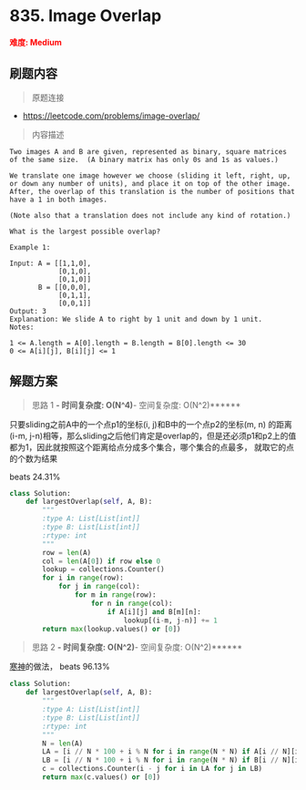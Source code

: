 # 835. Image Overlap

**<font color=red>难度: Medium</font>**

## 刷题内容

> 原题连接

* https://leetcode.com/problems/image-overlap/

> 内容描述

```
Two images A and B are given, represented as binary, square matrices of the same size.  (A binary matrix has only 0s and 1s as values.)

We translate one image however we choose (sliding it left, right, up, or down any number of units), and place it on top of the other image.  After, the overlap of this translation is the number of positions that have a 1 in both images.

(Note also that a translation does not include any kind of rotation.)

What is the largest possible overlap?

Example 1:

Input: A = [[1,1,0],
            [0,1,0],
            [0,1,0]]
       B = [[0,0,0],
            [0,1,1],
            [0,0,1]]
Output: 3
Explanation: We slide A to right by 1 unit and down by 1 unit.
Notes: 

1 <= A.length = A[0].length = B.length = B[0].length <= 30
0 <= A[i][j], B[i][j] <= 1
```

## 解题方案

> 思路 1
******- 时间复杂度: O(N^4)******- 空间复杂度: O(N^2)******



只要sliding之前A中的一个点p1的坐标(i, j)和B中的一个点p2的坐标(m, n)
的距离(i-m, j-n)相等，那么sliding之后他们肯定是overlap的，但是还必须p1和p2上的值都为1，因此就按照这个距离给点分成多个集合，哪个集合的点最多，
就取它的点的个数为结果

beats 24.31%

```python
class Solution:
    def largestOverlap(self, A, B):
        """
        :type A: List[List[int]]
        :type B: List[List[int]]
        :rtype: int
        """
        row = len(A)
        col = len(A[0]) if row else 0
        lookup = collections.Counter()
        for i in range(row):
            for j in range(col):
                for m in range(row):
                    for n in range(col):
                        if A[i][j] and B[m][n]:
                            lookup[(i-m, j-n)] += 1
        return max(lookup.values() or [0])
```

> 思路 2
******- 时间复杂度: O(N^2)******- 空间复杂度: O(N^2)******

[寒神](https://leetcode.com/problems/image-overlap/discuss/130623/C%2B%2BJavaPython-Straight-Forward)的做法，
beats 96.13%

```python
class Solution:
    def largestOverlap(self, A, B):
        """
        :type A: List[List[int]]
        :type B: List[List[int]]
        :rtype: int
        """
        N = len(A)
        LA = [i // N * 100 + i % N for i in range(N * N) if A[i // N][i % N]]
        LB = [i // N * 100 + i % N for i in range(N * N) if B[i // N][i % N]]
        c = collections.Counter(i - j for i in LA for j in LB)
        return max(c.values() or [0])
```






















